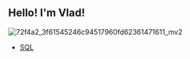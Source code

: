 Hello! I'm Vlad!
--------------------
![72f4a2_3f61545246c94517960fd62361471611_mv2](https://user-images.githubusercontent.com/101735229/174885153-4a0727e4-1615-4de0-9053-c8a75aa385d8.gif)

* [SQL](https://github.com/SolovyevVlad/HomeWork_SQL)
